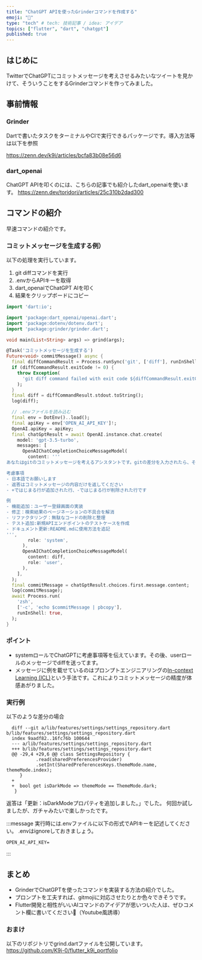 ```yaml
---
title: "ChatGPT APIを使ったGrinderコマンドを作成する"
emoji: "🐙"
type: "tech" # tech: 技術記事 / idea: アイデア
topics: ["flutter", "dart", "chatgpt"]
published: true
---
```

## はじめに
TwitterでChatGPTにコミットメッセージを考えさせるみたいなツイートを見かけて、そういうことをするGrinderコマンドを作ってみました。

## 事前情報
### Grinder
Dartで書いたタスクをターミナルやCIで実行できるパッケージです。導入方法等は以下を参照

https://zenn.dev/k9i/articles/bcfa83b08e56d6


### dart_openai

ChatGPT APIを叩くのには、こちらの記事でも紹介したdart_openaiを使います。
https://zenn.dev/toridori/articles/25c310b2dad300

## コマンドの紹介
早速コマンドの紹介です。

### コミットメッセージを生成する例）
以下の処理を実行しています。
1. git diffコマンドを実行
2. .envからAPIキーを取得
3. dart_openaiでChatGPT AIを叩く
4. 結果をクリップボードにコピー
```dart:tool/grind.dart
import 'dart:io';

import 'package:dart_openai/openai.dart';
import 'package:dotenv/dotenv.dart';
import 'package:grinder/grinder.dart';

void main(List<String> args) => grind(args);

@Task('コミットメッセージを生成する')
Future<void> commitMessage() async {
  final diffCommandResult = Process.runSync('git', ['diff'], runInShell: true);
  if (diffCommandResult.exitCode != 0) {
    throw Exception(
      'git diff command failed with exit code ${diffCommandResult.exitCode}',
    );
  }
  final diff = diffCommandResult.stdout.toString();
  log(diff);

  // .envファイルを読み込む
  final env = DotEnv()..load();
  final apiKey = env['OPEN_AI_API_KEY']!;
  OpenAI.apiKey = apiKey;
  final chatGptResult = await OpenAI.instance.chat.create(
    model: 'gpt-3.5-turbo',
    messages: [
      OpenAIChatCompletionChoiceMessageModel(
        content: '''
あなたはgitのコミットメッセージを考えるアシスタントです。gitの差分を入力されたら、そこからコミットメッセージを考えてください。

考慮事項
- 日本語でお願いします
- 返答はコミットメッセージの内容だけを返してください
- +ではじまる行が追加された行、-ではじまる行が削除された行です

例
- 機能追加：ユーザー登録画面の実装
- 修正：検索結果のページネーションの不具合を解消
- リファクタリング：無駄なコードの削除と整理
- テスト追加:新規APIエンドポイントのテストケースを作成
- ドキュメント更新:README.mdに使用方法を追記
''',
        role: 'system',
      ),
      OpenAIChatCompletionChoiceMessageModel(
        content: diff,
        role: 'user',
      ),
    ],
  );
  final commitMessage = chatGptResult.choices.first.message.content;
  log(commitMessage);
  await Process.run(
    'zsh',
    ['-c', 'echo $commitMessage | pbcopy'],
    runInShell: true,
  );
}
```
### ポイント
- systemロールでChatGPTに考慮事項等を伝えています。その後、userロールのメッセージでdiffを送ってます。
- メッセージに例を載せているのはプロンプトエンジニアリングの[In-context Learning (ICL)](https://zenn.dev/noritamarino/articles/a2321a65fe2be8#in-context-learning-(icl))という手法です。これによりコミットメッセージの精度が体感あがりました。

### 実行例
以下のような差分の場合
```
  diff --git a/lib/features/settings/settings_repository.dart b/lib/features/settings/settings_repository.dart
  index 9aadf82..16fc76b 100644
  --- a/lib/features/settings/settings_repository.dart
  +++ b/lib/features/settings/settings_repository.dart
  @@ -29,4 +29,6 @@ class SettingsRepository {
           .read(sharedPreferencesProvider)
           .setInt(SharedPreferencesKeys.themeMode.name, themeMode.index);
     }
  +
  +  bool get isDarkMode => themeMode == ThemeMode.dark;
   }
```
返答は「更新：isDarkModeプロパティを追加しました。」でした。
何回か試しましたが、ガチャみたいで楽しかったです。

:::message
実行時には.envファイルに以下の形式でAPIキーを記述してください。
.envはignoreしておきましょう。
```:.env
OPEN_AI_API_KEY=
```
:::

## まとめ
- GrinderでChatGPTを使ったコマンドを実装する方法の紹介でした。
- プロンプトを工夫すれば、gitmojiに対応させたりとか色々できそうです。
- Flutter開発と相性がいいAIコマンドのアイデアが思いついた人は、ぜひコメント欄に書いてください🥳（Youtube風誘導）


### おまけ
以下のリポジトリでgrind.dartファイルを公開しています。
https://github.com/K9i-0/flutter_k9i_portfolio
